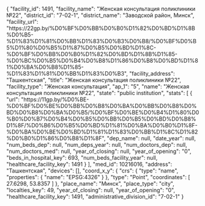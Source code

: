 {
    "facility_id": 1491,
    "facility_name": "Женская консультация поликлиники №22",
    "district_id": "7-02-1",
    "district_name": "Заводской район, Минск",
    "facility_url": "https:\/\/22gp.by\/%D0%BF%D0%BB%D0%B0%D1%82%D0%BD%D1%8B%D0%B5-%D1%83%D1%81%D0%BB%D1%83%D0%B3%D0%B8\/%D0%BF%D0%B5%D1%80%D0%B5%D1%87%D0%B5%D0%BD%D1%8C-%D0%BF%D0%BB%D0%B0%D1%82%D0%BD%D1%8B%D1%85-%D0%BC%D0%B5%D0%B4%D0%B8%D1%86%D0%B8%D0%BD%D1%81%D0%BA%D0%B8%D1%85-%D1%83%D1%81%D0%BB%D1%83%D0%B3",
    "facility_address": "Ташкентская",
    "title": "Женская консультация поликлиники №22",
    "facility_type": "Женская консультация",
    "ap_1": "5",
    "name": "Женская консультация поликлиники №22",
    "state": "public institution",
    "stats": [
        {
            "url": "https:\/\/11gp.by\/%D0%BE-%D0%BF%D0%BE%D0%BB%D0%B8%D0%BA%D0%BB%D0%B8%D0%BD%D0%B8%D0%BA%D0%B5\/%D0%BF%D0%BE%D0%B4%D1%80%D0%B0%D0%B7%D0%B4%D0%B5%D0%BB%D0%B5%D0%BD%D0%B8%D1%8F\/%D0%B6%D0%B5%D0%BD%D1%81%D0%BA%D0%B0%D1%8F-%D0%BA%D0%BE%D0%BD%D1%81%D1%83%D0%BB%D1%8C%D1%82%D0%B0%D1%86%D0%B8%D1%8F",
            "dep_name": null,
            "date_year": null,
            "num_beds_dep": null,
            "num_deps_year": null,
            "num_doctors_dep": null,
            "num_doctors_med": null,
            "year_of_closing": null,
            "year_of_opening": "0",
            "beds_in_hospital_key": 693,
            "num_beds_facility_year": null,
            "healthcare_facility_key": 1491
        }
    ],
    "med_id": 10216016,
    "address": "Ташкентская",
    "devices": [],
    "coord_x_y": {
        "crs": {
            "type": "name",
            "properties": {
                "name": "EPSG:4326"
            }
        },
        "type": "Point",
        "coordinates": [
            27.6298,
            53.8357
        ]
    },
    "place_name": "Минск",
    "place_type": "city",
    "localties_key": 49,
    "year_of_closing": null,
    "year_of_opening": "0",
    "healthcare_facility_key": 1491,
    "administrative_division_id": "7-02-1"
}